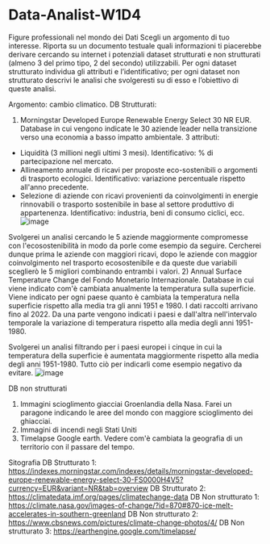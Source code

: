 # Data-Analist-W1D4
Figure professionali nel mondo dei Dati
Scegli un argomento di tuo interesse. 
Riporta su un documento testuale quali informazioni ti piacerebbe derivare cercando su internet i potenziali dataset strutturati e non strutturati (almeno 3 del primo tipo, 2 del secondo) utilizzabili. 
Per ogni dataset strutturato individua gli attributi e l’identificativo; per ogni dataset non strutturato descrivi le analisi che svolgeresti su di esso e l’obiettivo di queste analisi.

Argomento: cambio climatico. 
DB Strutturati: 
1) Morningstar Developed Europe Renewable Energy Select 30 NR EUR. Database in cui vengono indicate le 30 aziende leader nella transizione verso una economia a basso impatto ambientale. 
3 attributi: 
- Liquidità (3 millioni negli ultimi 3 mesi). Identificativo: % di partecipazione nel mercato. 
- Allineamento annuale di ricavi per proposte eco-sostenibili o argomenti di trasporto ecologici. Identificativo: variazione percentuale rispetto all'anno precedente.
- Selezione di aziende con ricavi provenienti da coinvolgimenti in energie rinnovabili o trasporto sostenibile in base al settore produttivo di appartenenza. Identificativo: industria, beni di consumo ciclici, ecc.
![image](https://github.com/samuelmagnin89/Data-Analist-W1D4/assets/148864238/c4ac1e3e-7d91-4df5-8cb4-37a647fc56b4)
  
Svolgerei un analisi cercando le 5 aziende maggiormente compromesse con l'ecosostenibilità in modo da porle come esempio da seguire. Cercherei dunque prima le aziende con maggiori ricavi, dopo le aziende con maggior coinvolgimento nel trasporto ecosostenibile e da queste due variabili sceglierò le 5 migliori combinando entrambi i valori.
2) Annual Surface Temperature Change del Fondo Monetario Internazionale. Database in cui viene indicato com'è cambiata anualmente la temperatura sulla superficie. Viene indicato per ogni paese quanto è cambiata la temperatura nella superficie rispetto alla media tra gli anni 1951 e 1980. I dati raccolti arrivano fino al 2022.
Da una parte vengono indicati i paesi e dall'altra nell'intervalo temporale la variazione di temperatura rispetto alla media degli anni 1951-1980.

Svolgerei un analisi filtrando per i paesi europei i cinque in cui la temperatura della superficie è aumentata maggiormente rispetto alla media degli anni 1951-1980.
Tutto ciò per indicarli come esempio negativo da evitare. 
![image](https://github.com/samuelmagnin89/Data-Analist-W1D4/assets/148864238/cf7ad73b-a219-4d19-82b8-d1e1fc2436c8)

DB non strutturati
1) Immagini scioglimento giacciai Groenlandia della Nasa.
Farei un paragone indicando le aree del mondo con maggiore scioglimento dei ghiacciai.
2) Immagini di incendi negli Stati Uniti
3) Timelapse Google earth. Vedere com'è cambiata la geografia di un territorio con il passare del tempo.
 

Sitografia
DB Strutturato 1: https://indexes.morningstar.com/indexes/details/morningstar-developed-europe-renewable-energy-select-30-FS0000H4V5?currency=EUR&variant=NR&tab=overview
DB Strutturato 2: https://climatedata.imf.org/pages/climatechange-data
DB Non strutturato 1: https://climate.nasa.gov/images-of-change/?id=870#870-ice-melt-accelerates-in-southern-greenland
DB Non strutturato 2: https://www.cbsnews.com/pictures/climate-change-photos/4/
DB Non strutturato 3: https://earthengine.google.com/timelapse/
